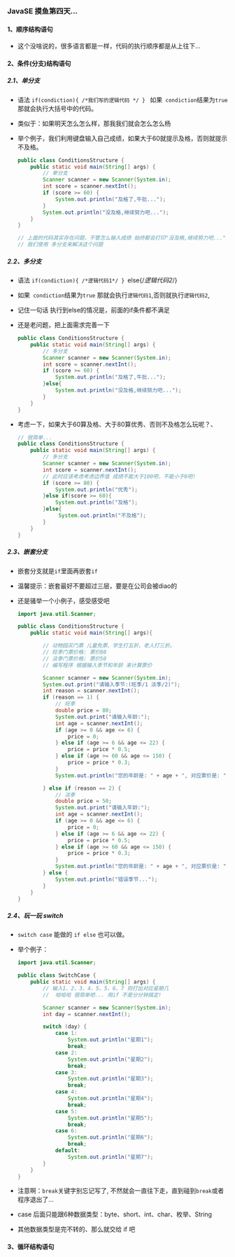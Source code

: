 ### JavaSE 摸鱼第四天...

#### 1、顺序结构语句

+ 这个没啥说的，很多语言都是一样，代码的执行顺序都是从上往下...

#### 2、条件(分支)结构语句
##### 2.1、单分支

+  语法  `if(condiction){ /*我们写的逻辑代码 */ } ` 如果` condiction`结果为`true` 那就会执行大括号中的代码。
+ 类似于：如果明天怎么怎么样，那我我们就会怎么怎么杨

+ 举个例子，我们利用键盘输入自己成绩，如果大于60就提示及格，否则就提示不及格。

  ```java
  public class ConditionsStructure {
      public static void main(String[] args) {
          // 单分支
          Scanner scanner = new Scanner(System.in);
          int score = scanner.nextInt();
          if (score >= 60) {
              System.out.println("及格了,牛批...");
          }
          System.out.println("没及格,继续努力吧...");
      }
  }
  
  // 上面的代码其实存在问题，不管怎么输入成绩 始终都会打印"没及格,继续努力吧..."
  // 我们使用 多分支来解决这个问题
  ```

  

##### 2.2、多分支

+  语法  `if(condiction){ /*逻辑代码1*/ } `else{/*逻辑代码2*/} 
+ 如果` condiction`结果为`true` 那就会执行`逻辑代码1`,否则就执行`逻辑代码2`,
+ 记住一句话 执行到else的情况是，前面的if条件都不满足

+ 还是老问题，把上面需求完善一下

  ```java
  public class ConditionsStructure {
      public static void main(String[] args) {
          // 多分支
          Scanner scanner = new Scanner(System.in);
          int score = scanner.nextInt();
          if (score >= 60) {
              System.out.println("及格了,牛批...");
          }else{
              System.out.println("没及格,继续努力吧...");
          }
      }
  }
  ```

  

+ 考虑一下，如果大于60算及格、大于80算优秀、否则不及格怎么玩呢？、

  ```java
  // 很简单...
  public class ConditionsStructure {
      public static void main(String[] args) {
          // 多分支
          Scanner scanner = new Scanner(System.in);
          int score = scanner.nextInt();
          // 此时应该考虑考虑边界值 成绩不能大于100吧，不能小于0吧!
          if (score >= 80) {
              System.out.println("优秀");
          }else if(score >= 60){
              System.out.println("及格");
          }else{
               System.out.println("不及格");
          }
      }
  }
  ```

  

##### 2.3、嵌套分支

+ 嵌套分支就是`if`里面再嵌套`if`

+ 温馨提示：嵌套最好不要超过三层，要是在公司会被diao的

+ 还是骚举一个小例子，感受感受吧

  ```java
  import java.util.Scanner;
  
  public class ConditionsStructure {
      public static void main(String[] args){ 
  
          // 动物园买门票 儿童免票、学生打五折、老人打三折。
          // 旺季门票价格: 票价80
          // 淡季门票价格: 票价50
          // 编写程序 根据输入季节和年龄 来计算票价
  
          Scanner scanner = new Scanner(System.in);
          System.out.print("请输入季节:(旺季/1 淡季/2)");
          int reason = scanner.nextInt();
          if (reason == 1) {
              // 旺季
              double price = 80;
              System.out.print("请输入年龄:");
              int age = scanner.nextInt();
              if (age >= 0 && age <= 6) {
                  price = 0;
              } else if (age >= 6 && age <= 22) {
                  price = price * 0.5;
              } else if (age >= 60 && age <= 150) {
                  price = price * 0.3;
              }
              System.out.println("您的年龄是: " + age + ", 对应票价是: " + price);
  
          } else if (reason == 2) {
              // 淡季
              double price = 50;
              System.out.print("请输入年龄:");
              int age = scanner.nextInt();
              if (age >= 0 && age <= 6) {
                  price = 0;
              } else if (age >= 6 && age <= 22) {
                  price = price * 0.5;
              } else if (age >= 60 && age <= 150) {
                  price = price * 0.3;
              }
              System.out.println("您的年龄是: " + age + ", 对应票价是: " + price);
          } else {
              System.out.println("错误季节...");
          }
      }
  }
  
  ```

##### 2.4、玩一玩 switch

+ `switch case` 能做的 `if else` 也可以做。

+ 举个例子：

  ```java
  import java.util.Scanner;
  
  public class SwitchCase {
      public static void main(String[] args) {
          // 输入1、2、3、4、5、5、6、7 则打出对应星期几
          //  哈哈哈 很简单吧... 用if 不是分分钟搞定!
  
          Scanner scanner = new Scanner(System.in);
          int day = scanner.nextInt();
  
          switch (day) {
              case 1:
                  System.out.println("星期1");
                  break;
              case 2:
                  System.out.println("星期2");
                  break;
              case 3:
                  System.out.println("星期3");
                  break;
              case 4:
                  System.out.println("星期4");
                  break;
              case 5:
                  System.out.println("星期5");
                  break;
              case 6:
                  System.out.println("星期6");
                  break;
              default:
                  System.out.println("星期7");
          }
      }
  }
  
  ```

+ 注意啊：`break`关键字别忘记写了, 不然就会一直往下走，直到碰到`break`或者程序退出了...

+ case 后面只能跟6种数据类型：byte、short、int、char、枚举、String

+ 其他数据类型是完不转的、那么就交给 if 吧

#### 3、循环结构语句